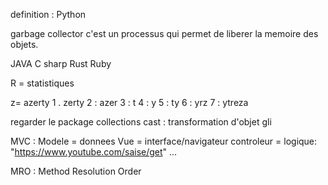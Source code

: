 definition :
Python 

garbage collector c'est un processus qui permet de liberer la memoire des objets.

JAVA 
C sharp
Rust
Ruby 

R = statistiques

z= azerty 
1 . zerty
2 : azer
3 : t
4 : y
5 : ty
6 : yrz
7 : ytreza


regarder le package collections 
cast  : transformation d'objet
gli 

MVC : 
Modele = donnees
Vue = interface/navigateur
controleur = logique: "https://www.youtube.com/saise/get" ...

MRO : Method Resolution Order
